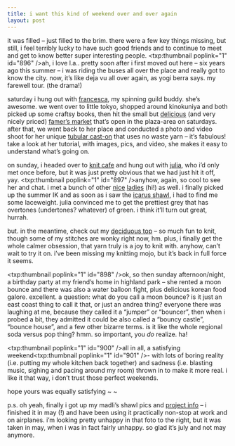 ```yaml
---
title: i want this kind of weekend over and over again
layout: post
---
```


it was filled &#8211; just filled to the brim. there were a few key things missing, but still, i feel terribly lucky to have such good friends and to continue to meet and get to know better super interesting people. <span class="pic"><txp:thumbnail poplink="1" id="896" /></span>ah, i love l.a.. pretty soon after i first moved out here &#8211; six years ago this summer &#8211; i was riding the buses all over the place and really got to know the city. now, it&#8217;s like deja vu all over again, as yogi berra says. my farewell tour. (the drama!)

saturday i hung out with [francesca][1], my spinning guild buddy. she&#8217;s awesome. we went over to little tokyo, shopped around kinokuniya and both picked up some craftsy books, then hit the small but [delicious][2] (and very nicely priced) [famer&#8217;s market][3] that&#8217;s open in the plaza-area on saturdays. after that, we went back to her place and conducted a photo and video shoot for her unique [tubular cast-on][4] that uses no waste yarn &#8211; it&#8217;s fabulous! take a look at her tutorial, with images, pics, and video, she makes it easy to understand what&#8217;s going on. 

on sunday, i headed over to [knit cafe][5] and hung out with [julia][6], who i&#8217;d only met once before, but it was just pretty obvious that we had just hit it off, yay. <span class="pic"><txp:thumbnail poplink="1" id="897" /></span>anyhow, again, so cool to see her and chat. i met a bunch of other [nice][7] [ladies][8] (hi!) as well. i finally picked up the summer IK and as soon as i saw the [icarus shawl][9], i had to find me some laceweight. julia convinced me to get the prettiest grey that has overtones (undertones? whatever) of green. i think it&#8217;ll turn out great, hurrah.

but. in the meantime, check out my [deciduous top][10] &#8211; so much fun to knit, though some of my stitches are wonky right now, hm. plus, i finally get the whole calmer obsession, that yarn truly is a joy to knit with. anyhow, can&#8217;t wait to try it on. i&#8217;ve been missing my knitting mojo, but it&#8217;s back in full force it seems.

<span class="pic"><txp:thumbnail poplink="1" id="898" /></span>ok, so then sunday afternoon/night, a birthday party at my friend&#8217;s home in highland park &#8211; she rented a moon bounce and there was also a water balloon fight, plus delicious korean food galore. excellent. a question: what do you call a moon bounce? is it just an east coast thing to call it that, or just an andrea thing? everyone there was laughing at me, because they called it a &#8220;jumper&#8221; or &#8220;bouncer&#8221;, then when i probed a bit, they admitted it could be also called a &#8220;bouncy castle&#8221;, &#8220;bounce house&#8221;, and a few other bizarre terms. is it like the whole regional soda versus pop thing? hmm. so important, you *do* realize. ha!

<span class="picl"><txp:thumbnail poplink="1" id="900" /></span>all in all, a satisfying weekend<span class="pic"><txp:thumbnail poplink="1" id="901" /></span>- with lots of boring reality (i.e. putting my whole kitchen back together) and sadness (i.e. blasting music, sighing and pacing around my room) thrown in to make it more real. i like it that way, i don&#8217;t trust those perfect weekends.

hope yours was equally satisfying ~ ~ 

p.s. oh yeah, finally i got up my madli&#8217;s shawl pics and [project info][11] &#8211; i finished it in may (!) and have been using it practically non-stop at work and on airplanes. i&#8217;m looking pretty unhappy in that foto to the right, but it was taken in may, when i was in fact fairly unhappy. so glad it&#8217;s july and not may anymore.

 [1]: http://www.fluffbuff.com/
 [2]: http://www.vegparadise.com/producehunt710.html
 [3]: http://www.downtownfarmersmarket.org/
 [4]: http://www.fluffbuff.com/2006/07/tubular_caston_without_the_was_1.html
 [5]: http://www.knitcafe.com/
 [6]: http://mindofwinter.prettyposies.com/
 [7]: http://mohairdreams.typepad.com/mohair_dreams/
 [8]: http://www.rainyday.squarespace.com/
 [9]: http://icarusalong.blogspot.com/
 [10]: http://marniemaclean.com/patterns/deciduous/index.html
 [11]: http://mellowtrouble.net/projects